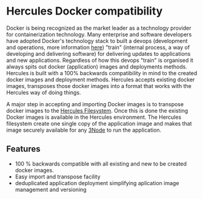 # Hercules Docker compatibility


Docker is being recognized as the market leader as a technology provider for containerization technology.  Many enterprise and software developers have adopted Docker's technology stack to built a devops (development and operations, more information [here](https://en.wikipedia.org/wiki/DevOps)) "train" (internal process, a way of developing and delivering software) for delivering updates to applications and new applications.  Regardless of how this devops "train" is organised it always spits out docker (application) images and deployments methods. Hercules is built with a 100% backwards compatibility in mind to the created docker images and deployment methods.  Hercules accepts existing docker images, transposes those docker images into a format that works with the Hercules way of doing things.  

A major step in accepting and importing Docker images is to transpose docker images to the [Hercules Filesystem](threefold__hercules_filesystem.md).  Once this is done the existing Docker images is available in the Hercules environment. The Hercules filesystem create one single copy of the application image and makes that image securely available for any [3Node](threefold__3node) to run the application.

## Features

- 100 % backwards compatible with all existing and new to be created docker images.
- Easy import and transpose facility
- deduplicated application deployment simplifying aplication image management and versioning